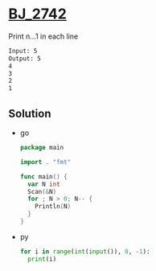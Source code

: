 # [BJ_2742](https://acmicpc.net/problem/2742)

Print n...1 in each line

```txt
Input: 5
Output: 5
4
3
2
1
```

## Solution

* go

  ```go
  package main

  import . "fmt"

  func main() {
    var N int
    Scan(&N)
    for ; N > 0; N-- {
      Println(N)
    }
  }
  ```

* py

  ```py
  for i in range(int(input()), 0, -1):
    print(i)
  ```
